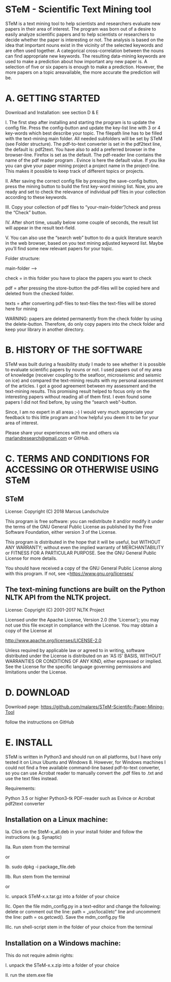 STeM - Scientific Text Mining tool
==================================

STeM is a text mining tool to help scientists and researchers evaluate new papers in their
area of interest. The program was born out of a desire to easily analyze scientific papers
and to help scientists or researchers to decide whether the paper is interesting or not.
The analysis is based on the idea that important nouns exist in the vicinity of the
selected keywords and are often used together. A categorical cross-correlation between the 
nouns can find appropriate new keywords.
The resulting data-mining keywords are used to make a prediction about how important any new
paper is.
A selection of five or six papers is enough to make a prediction. However, the more papers 
on a topic areavailable, the more accurate the prediction will be.


A. GETTING STARTED
==================
Download and Installation: see section D & E

I.   The first step after installing and starting the program is to update the config file.
     Press the config-button and update the key-list line with 3 or 4 key-words which best 
     describe your topic.
     The filepath line has to be filled with the text-mining main folder. All needed 
     subfolders will be set by STeM (see Folder structure).
     The pdf-to-text converter is set in the pdf2text line, the default is: pdf2text. You have 
     also to add a preferred browser in the browser-line. Firefox is set as the default.
     The pdf-reader line contains the name of the pdf reader program . Evince is here the 
     default value. If you like you can give your paper mining project a project name in the 
     project-line. This makes it possible to keep track of different topics or projects.

II.  After saving the correct config file by pressing the save-config button, press the mining 
     button to build the first key-word mining list.
     Now, you are ready and set to check the relevance of individual pdf files in your collection 
     according to these keywords.

III. Copy your collection of pdf files to “your-main-folder”/check and press the “Check” button.

IV.  After short time, usually below some couple of seconds, the result list will appear in the 
     result text-field.
 
V.   You can also use the “search web” button to do a quick literature search in the web browser, 
     based on you text mining adjusted keyword list. Maybe you’ll find some new relevant papers 
     for your topic.


Folder structure:

main-folder -->   

check = in this folder you have to place the papers you want to check

pdf = after pressing the store-button the pdf-files will be copied here and 
      deleted from the checked folder.

texts = after converting pdf-files to text-files the text-files will be stored 
        here for mining

WARNING: papers are deleted permanently from the check folder by using the delete-button. Therefore, 
         do only copy papers into the check folder and keep your library in another directory.  


B. HISTORY OF THE SOFTWARE
==========================
STeM was built during a feasibility study I made to see whether it is possible to evaluate
scientific papers by nouns or not. I used papers out of my area of knowledge (receiver
coupling to the seafloor, microseismic and seismic on ice) and compared the text-mining
results with my personal assessment of the articles. I got a good agreement between my 
assessment and the text-mining results. 
This promising result helped to focus only on the interesting papers without reading all of 
them first. I even found some papers I did not find before, by using the “search web”-button.

Since, I am no expert in all areas ;-) I would very much appreciate your feedback to this 
little program and how helpful you deem it to be for your area of interest. 

Please share your experiences with me and others via marlandresearch@gmail.com or GitHub.   
    

C. TERMS AND CONDITIONS FOR ACCESSING OR OTHERWISE USING STeM
=============================================================

STeM 
----

License:
Copyright (C) 2018 Marcus Landschulze

This program is free software: you can redistribute it and/or modify
it under the terms of the GNU General Public License as published by
the Free Software Foundation, either version 3 of the License.

This program is distributed in the hope that it will be useful,
but WITHOUT ANY WARRANTY; without even the implied warranty of
MERCHANTABILITY or FITNESS FOR A PARTICULAR PURPOSE.  See the
GNU General Public License for more details.

You should have received a copy of the GNU General Public License
along with this program.  If not, see <https://www.gnu.org/licenses/



The text-mining functions are built on the Python NLTK API from the NLTK project.
---------------------------------------------------------------------------------

License:
Copyright (C) 2001-2017 NLTK Project

Licensed under the Apache License, Version 2.0 (the 'License');
you may not use this file except in compliance with the License.
You may obtain a copy of the License at

http://www.apache.org/licenses/LICENSE-2.0

Unless required by applicable law or agreed to in writing, software
distributed under the License is distributed on an 'AS IS' BASIS,
WITHOUT WARRANTIES OR CONDITIONS OF ANY KIND, either expressed or implied.
See the License for the specific language governing permissions and
limitations under the License.


D. DOWNLOAD
===========

Download page: https://github.com/malares/STeM-Scientifc-Paper-Mining-Tool

follow the instructions on GitHub


E. INSTALL
==========

STeM is written in Python3 and should run on all platforms, but I have only tested it on
Linux Ubuntu and Windows 8. However, for Windows machines I could not find a free available 
command-line based pdf-to-text converter, so you can use Acrobat reader to manually
convert the .pdf files to .txt and use the text files instead.

Requirements:

Python 3.5 or higher
Python3-tk
PDF-reader such as Evince or Acrobat
pdf2text converter

Installation on a Linux machine:
--------------------------------

Ia.	Click on the SteM-x_all.deb in your install folder and follow the instructions (e.g. Synaptic)

IIa.	Run stem from the terminal

or

Ib.     sudo dpkg -i package_file.deb

IIb.    Run stem from the terminal

or      

Ic.     unpack STeM-x.x.tar.gz into a folder of your choice

IIc.	Open the file mdm_config.py in a text-editor and change the following:
	delete or comment out the line: path = „usr/local/etc“ line 
        and uncomment the line: path = os.getcwd(). 
        Save the mdm_config.py file

IIIc.   run shell-script stem in the folder of your choice from the terminal


Installation on a Windows machine:
----------------------------------

This do not require admin rights:

I.	unpack the STeM-x.x.zip into a folder of your choice

II.	run the stem.exe file


